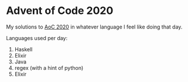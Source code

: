 # Advent of Code 2020
My solutions to [AoC 2020](https://adventofcode.com/2020) in whatever language I feel like doing that day.

Languages used per day:
1. Haskell
2. Elixir
3. Java
4. regex (with a hint of python)
5. Elixir
